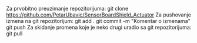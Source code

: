 Za prvobitno preuzimanje repozitorijuma: 
git clone https://github.com/PetarUbavic/SensorBoardShield_Actuator
Za pushovanje izmena na git repozitorijum:
git add .
git commit -m "Komentar o izmenama"
git push
Za skidanje promena koje je neko drugi uradio sa git repozitorijuma:
git pull
